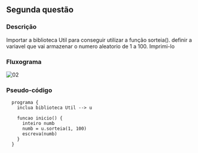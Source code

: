 ## Segunda questão

### Descrição

Importar a biblioteca Util para conseguir utilizar a função sorteia(). definir a variavel que vai armazenar o numero aleatorio de 1 a 100. Imprimi-lo

### Fluxograma

![02](https://user-images.githubusercontent.com/84058517/229379357-333140ca-08c1-4a0e-993c-747217f912cb.png)

### Pseudo-código

```
  programa {
    inclua biblioteca Util --> u

    funcao inicio() {
      inteiro numb
      numb = u.sorteia(1, 100)
      escreva(numb)
    }
  }
```
